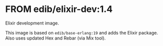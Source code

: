 # FROM edib/elixir-dev:1.4

Elixir development image.

This image is based on `edib/base-erlang:19` and adds the Elixir package.
Also uses updated Hex and Rebar (via Mix tool).
